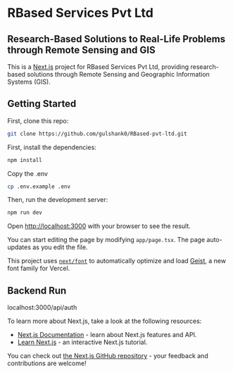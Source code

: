 # RBased Services Pvt Ltd

## Research-Based Solutions to Real-Life Problems through Remote Sensing and GIS

This is a [Next.js](https://nextjs.org) project for RBased Services Pvt Ltd, providing research-based solutions through Remote Sensing and Geographic Information Systems (GIS).

## Getting Started

First, clone this repo:

```bash
git clone https://github.com/gulshank0/RBased-pvt-ltd.git
```

First, install the dependencies:

```bash
npm install
```

Copy the .env

```bash
cp .env.example .env
```

Then, run the development server:

```bash
npm run dev
```

Open [http://localhost:3000](http://localhost:3000) with your browser to see the result.

You can start editing the page by modifying `app/page.tsx`. The page auto-updates as you edit the file.

This project uses [`next/font`](https://nextjs.org/docs/app/building-your-application/optimizing/fonts) to automatically optimize and load [Geist](https://vercel.com/font), a new font family for Vercel.

## Backend Run 

localhost:3000/api/auth

To learn more about Next.js, take a look at the following resources:

- [Next.js Documentation](https://nextjs.org/docs) - learn about Next.js features and API.
- [Learn Next.js](https://nextjs.org/learn) - an interactive Next.js tutorial.

You can check out [the Next.js GitHub repository](https://github.com/vercel/next.js) - your feedback and contributions are welcome!

